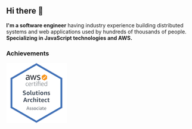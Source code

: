 ## Hi there 👋

<b>I'm a software engineer</b> having industry experience building distributed systems and web applications used by hundreds of thousands of people. <b>Specializing in JavaScript technologies and AWS.</b>

### Achievements

<a href="https://www.youracclaim.com/badges/eb96a875-d0dc-4652-b4b1-ff7974dc7e5c/public_url" target="_blank">![AWS Certified Badge](https://raw.githubusercontent.com/jasinskidev/jasinskidev/main/aws-certified-solutions-architect-associate.png)</a>
